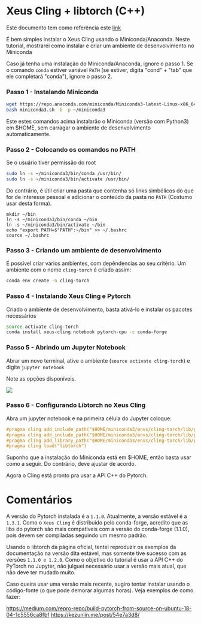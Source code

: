 # Xeus Cling + libtorch (C++)

Este documento tem como referência este [link](https://krshrimali.github.io/Setting-Up-Xeus-Cling-Libtorch-OpenCV/) 

É bem simples instalar o Xeus Cling usando o Miniconda/Anaconda. Neste tutorial, mostrarei como instalar e criar um ambiente de desenvolvimento no Miniconda

Caso já tenha uma instalação do Miniconda/Anaconda, ignore o passo 1. Se o comando `conda` estiver variável `PATH` (se estiver, digita "cond" + "tab" que ele completará "conda"), ignore o passo 2.


### Passo 1 - Instalando Miniconda

```bash
wget https://repo.anaconda.com/miniconda/Miniconda3-latest-Linux-x86_64.sh -O miniconda3.sh
bash miniconda3.sh -b -p ~/miniconda3
```
Este estes comandos acima instalarão o Miniconda (versão com Python3) em $HOME, 
sem carragar o ambiente de desenvolvimento automaticamente. 

### Passo 2 - Colocando os comandos no PATH

Se o usuário tiver permissão do root

```bash
sudo ln -s ~/miniconda3/bin/conda /usr/bin/
sudo ln -s ~/miniconda3/bin/activate /usr/bin/
```

Do contrário, é útil criar uma pasta que contenha só links simbólicos do que for 
de interesse pessoal e adicionar o conteúdo da pasta no `PATH` (Costumo usar desta forma). 

```
mkdir ~/bin
ln -s ~/miniconda3/bin/conda ~/bin
ln -s ~/miniconda3/bin/activate ~/bin
echo "export PATH=$"PATH":~/bin" >> ~/.bashrc
source ~/.bashrc
```

### Passo 3 - Criando um ambiente de desenvolvimento

É possível criar vários ambientes, com depêndencias ao seu critério. Um ambiente com o nome `cling-torch` é criado assim:

```bash
conda env create -n cling-torch
```

### Passo 4 - Instalando Xeus Cling e Pytorch

Criado o ambiente de desenvolvimento, basta ativá-lo e instalar os pacotes necessários

```bash
source activate cling-torch
conda install xeus-cling notebook pytorch-cpu -c conda-forge
```


### Passo 5 - Abrindo um Jupyter Notebook

Abrar um novo terminal, ative o ambiente (`source activate cling-torch`) e digite `jupyter notebook`

Note as opções disponíveis.

![](https://krshrimali.github.io/assets/kernels-available.png) 

### Passo 6 - Configurando Libtorch no Xeus Cling

Abra um jupyter notebook e na primeira célula do Jupyter coloque:

```c++
#pragma cling add_include_path("$HOME/miniconda3/envs/cling-torch/lib/python3.7/site-packages/torch/include")
#pragma cling add_include_path("$HOME/miniconda3/envs/cling-torch/lib/python3.7/site-packages/torch/include/torch/csrc/api/include")
#pragma cling add_library_path("$HOME/miniconda3/envs/cling-torch/lib/python3.7/site-packages/torch/lib")
#pragma cling load("libtorch")
```

Suponho que a instalação do Miniconda está em $HOME, então basta usar como a seguir. Do contrário, deve ajustar de acordo.


Agora o Cling está pronto pra usar a API C++ do Pytorch.

# Comentários

A versão do Pytorch instalada é a `1.1.0`. Atualmente, a versão estável é a `1.3.1`. Como o `Xeus Cling` é distribuido pelo conda-forge, acredito que as libs do pytorch são mais compatíveis com a versão do conda-forge (1.1.0), pois devem ser compiladas seguindo um mesmo padrão. 

Usando o libtorch da página oficial, tentei reproduzir os exemplos da documentação na versão dita estável, mas somente tive sucesso com as versões `1.1.0 e 1.2.0`. Como o objetivo do tutorial é usar a API C++ do PyTorch no Jupyter, não julguei necessário usar a versão mais atual, que não deve ter mudado muito. 

Caso queira usar uma versão mais recente, sugiro tentar instalar usando o código-fonte (o que pode demorar algumas horas). Veja exemplos de como fazer:


https://medium.com/repro-repo/build-pytorch-from-source-on-ubuntu-18-04-1c5556ca8fbf
https://kezunlin.me/post/54e7a3d8/
